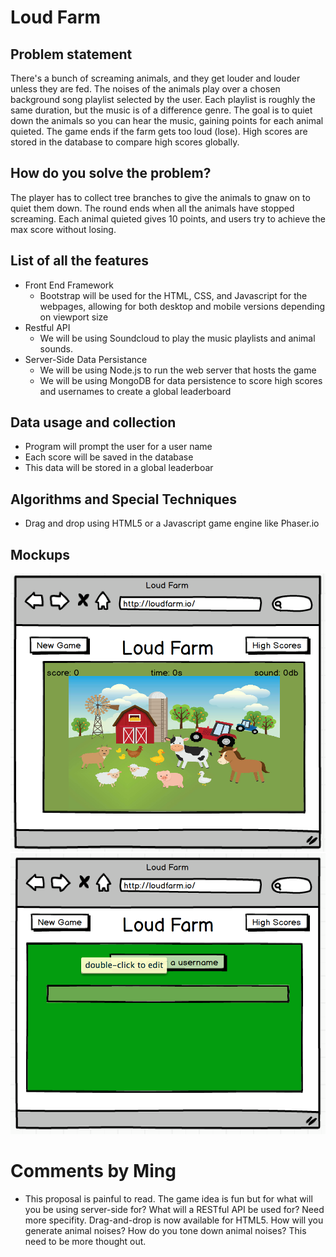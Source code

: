 # Loud Farm

## Problem statement 
There's a bunch of screaming animals, and they get louder and louder unless they are fed. The noises of the animals play over a chosen background song playlist selected by the user. Each playlist is roughly the same duration, but the music is of a difference genre. The goal is to quiet down the animals so you can hear the music, gaining points for each animal quieted. The game ends if the farm gets too loud (lose). High scores are stored in the database to compare high scores globally. 

## How do you solve the problem? 
The player has to collect tree branches to give the animals to gnaw on to quiet them down. The round ends when all the animals have stopped screaming. Each animal quieted gives 10 points, and users try to achieve the max score without losing.

## List of all the features 
* Front End Framework
    * Bootstrap will be used for the HTML, CSS, and Javascript for the webpages, allowing for both desktop and mobile versions depending on viewport size
* Restful API
    * We will be using Soundcloud to play the music playlists and animal sounds.
* Server-Side Data Persistance
    * We will be using Node.js to run the web server that hosts the game
    * We will be using MongoDB for data persistence to score high scores and usernames to create a global leaderboard

## Data usage and collection
* Program will prompt the user for a user name
* Each score will be saved in the database
* This data will be stored in a global leaderboar

## Algorithms and Special Techniques
* Drag and drop using HTML5 or a Javascript game engine like Phaser.io

## Mockups

![Mockup 1](Mockups/mockup1.png?raw=true "Markup1")
![Mockup 2](Mockups/mockup2.png?raw=true "Markup2")

# Comments by Ming
* This proposal is painful to read.  The game idea is fun but for what will you be using server-side for?  What will a RESTful API be used for?  Need more specifity.  Drag-and-drop is now available for HTML5.  How will you generate animal noises?  How do you tone down animal noises?  This need to be more thought out.
